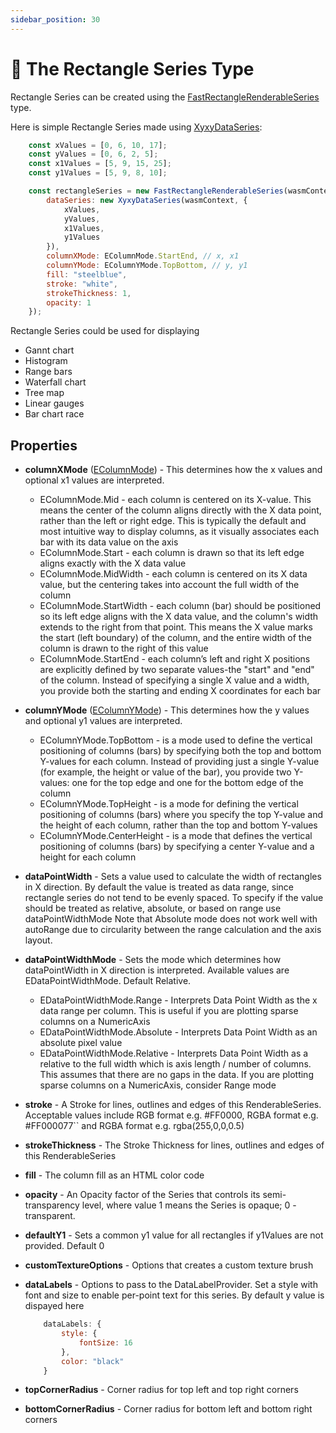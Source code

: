 ```yaml
---
sidebar_position: 30
---
```


# 🔄 The Rectangle Series Type

Rectangle Series can be created using the [FastRectangleRenderableSeries](https://www.scichart.com/documentation/js/v4/typedoc/classes/fastrectanglerenderableseries.html) type.

Here is simple Rectangle Series made using [XyxyDataSeries](https://www.scichart.com/documentation/js/v4/typedoc/classes/xyxydataseries.html):

```javascript 
    const xValues = [0, 6, 10, 17];
    const yValues = [0, 6, 2, 5];
    const x1Values = [5, 9, 15, 25];
    const y1Values = [5, 9, 8, 10];

    const rectangleSeries = new FastRectangleRenderableSeries(wasmContext, {
        dataSeries: new XyxyDataSeries(wasmContext, {
            xValues,
            yValues,
            x1Values,
            y1Values
        }),
        columnXMode: EColumnMode.StartEnd, // x, x1
        columnYMode: EColumnYMode.TopBottom, // y, y1
        fill: "steelblue",
        stroke: "white",
        strokeThickness: 1,
        opacity: 1
    });
```

Rectangle Series could be used for displaying

- Gannt chart
- Histogram
- Range bars
- Waterfall chart
- Tree map
- Linear gauges
- Bar chart race

## Properties

- **columnXMode** ([EColumnMode](https://www.scichart.com/documentation/js/v4/typedoc/enums/ecolumnmode.html)) - This determines how the x values and optional x1 values are interpreted. 

    - EColumnMode.Mid - each column is centered on its X-value. This means the center of the column aligns directly with the X data point, rather than the left or right edge. This is typically the default and most intuitive way to display columns, as it visually associates each bar with its data value on the axis
    - EColumnMode.Start - each column is drawn so that its left edge aligns exactly with the X data value
    - EColumnMode.MidWidth - each column is centered on its X data value, but the centering takes into account the full width of the column
    - EColumnMode.StartWidth - each column (bar) should be positioned so its left edge aligns with the X data value, and the column's width extends to the right from that point. This means the X value marks the start (left boundary) of the column, and the entire width of the column is drawn to the right of this value
    - EColumnMode.StartEnd - each column’s left and right X positions are explicitly defined by two separate values-the "start" and "end" of the column. Instead of specifying a single X value and a width, you provide both the starting and ending X coordinates for each bar

- **columnYMode** ([EColumnYMode](https://www.scichart.com/documentation/js/v4/typedoc/enums/ecolumnymode.html)) - This determines how the y values and optional y1 values are interpreted. 

    - EColumnYMode.TopBottom - is a mode used to define the vertical positioning of columns (bars) by specifying both the top and bottom Y-values for each column. Instead of providing just a single Y-value (for example, the height or value of the bar), you provide two Y-values: one for the top edge and one for the bottom edge of the column
    - EColumnYMode.TopHeight - is a mode for defining the vertical positioning of columns (bars) where you specify the top Y-value and the height of each column, rather than the top and bottom Y-values
    - EColumnYMode.CenterHeight - is a mode that defines the vertical positioning of columns (bars) by specifying a center Y-value and a height for each column

- **dataPointWidth** - Sets a value used to calculate the width of rectangles in X direction. By default the value is treated as data range, since rectangle series do not tend to be evenly spaced. To specify if the value should be treated as relative, absolute, or based on range use dataPointWidthMode Note that Absolute mode does not work well with autoRange due to circularity between the range calculation and the axis layout.

- **dataPointWidthMode** - Sets the mode which determines how dataPointWidth in X direction is interpreted. Available values are EDataPointWidthMode. Default Relative.

    - EDataPointWidthMode.Range - Interprets Data Point Width as the x data range per column. This is useful if you are plotting sparse columns on a NumericAxis
    - EDataPointWidthMode.Absolute - Interprets Data Point Width as an absolute pixel value
    - EDataPointWidthMode.Relative - Interprets Data Point Width as a relative to the full width which is axis length / number of columns. This assumes that there are no gaps in the data. If you are plotting sparse columns on a NumericAxis, consider Range mode

- **stroke** - A Stroke for lines, outlines and edges of this RenderableSeries. Acceptable values include RGB format e.g. #FF0000, RGBA format e.g. #FF000077`` and RGBA format e.g. rgba(255,0,0,0.5)
- **strokeThickness** - The Stroke Thickness for lines, outlines and edges of this RenderableSeries
- **fill** - The column fill as an HTML color code
- **opacity** - An Opacity factor of the Series that controls its semi-transparency level, where value 1 means the Series is opaque; 0 - transparent.
- **defaultY1** - Sets a common y1 value for all rectangles if y1Values are not provided. Default 0
- **customTextureOptions** - Options that creates a custom texture brush
- **dataLabels** - Options to pass to the DataLabelProvider. Set a style with font and size to enable per-point text for this series. By default y value is dispayed here

    ```javascript
        dataLabels: {
            style: {
                fontSize: 16
            },
            color: "black"
        }
    ```
- **topCornerRadius** - Corner radius for top left and top right corners
- **bottomCornerRadius** - Corner radius for bottom left and bottom right corners
